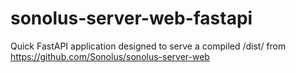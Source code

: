 # sonolus-server-web-fastapi
Quick FastAPI application designed to serve a compiled /dist/ from https://github.com/Sonolus/sonolus-server-web
